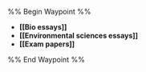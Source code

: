 %% Begin Waypoint %%
- **[[Bio essays]]**
- **[[Environmental sciences essays]]**
- **[[Exam papers]]**

%% End Waypoint %%
